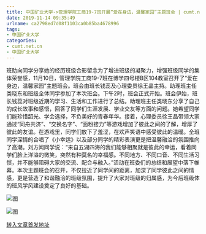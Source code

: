 ```yaml
---
title: 中国矿业大学->管理学院工商19-7班开展“爱在身边，温馨家园”主题班会 | cumt.net.cn
date: 2019-11-14 09:35:49
urlname: ca2798ed7d08f1103ca0b85ba4678996
tags: 
- 中国矿业大学
categories:
- cumt.net.cn
- 中国矿业大学
---
```

班助向同学分享她的经历班级合影留念为了增进班级的凝聚力，增强班级同学的集体荣誉感，11月10日，管理学院工商19-7班在博学四号楼B区104教室召开了“爱在身边，温馨家园”主题班会。班会由班长钱蕊及心理委员徐王晶主持。助理班主任类晓东和班级全体同学参加了本次班会。下午2时，班会正式开始。班会伊始，班长钱蕊对班级近期的学习、生活和工作进行了总结。助理班主任类晓东分享了自己的成长故事和感悟，回答了同学们生涯发展、学业交友等方面的问题。她希望同学们能珍惜韶光、学会选择，不负美好的青春年华。接着，心理委员徐王晶带领大家通过“同舟共济”、“交换名字”、“面粉接力”等游戏增加了彼此之间的了解，增厚了彼此的友谊。在游戏里，同学们放下了羞涩，在欢声笑语中感受彼此的温暖。全班同学深情的合唱了《小幸运》以及部分同学的精彩表演更是把温馨融洽的氛围推向了高潮。刘方闻同学说：“来自五湖四海的我们能够相聚就是彼此的幸运，看着同学们脸上洋溢的微笑，突然有种莫名的幸福感。不同地方、不同口音、不同生活习惯，并不能够阻碍大家的交流、配合与融入。”活动在班委们的总结和展望中落下帷幕。本次主题班会的召开，不仅拉近了同学间的距离，加深了同学彼此之间的情感，更是营造了和谐融洽的班级氛围，提升了大家对班级的归属感，为今后班级体的班风学风建设奠定了良好的基础。

![图](http://xwzx.cumt.edu.cn/_upload/article/images/e0/23/e64b52c84cde814b8a15c4a85906/ac4c5f8e-8788-4ce2-8f48-feb14c68b719.jpg)

![图](http://xwzx.cumt.edu.cn/_upload/article/images/e0/23/e64b52c84cde814b8a15c4a85906/bb539c34-4859-4775-8759-602610f89f39.jpg)

[转入文章首发地址](http://xwzx.cumt.edu.cn/62/b0/c523a549552/page.htm)